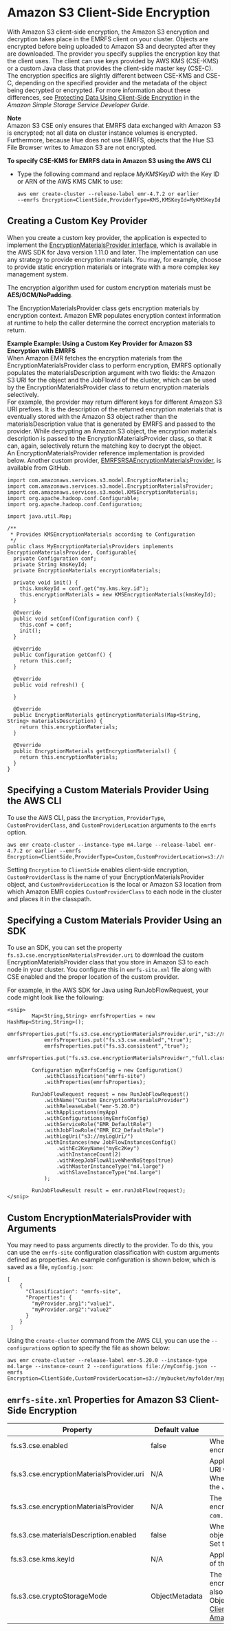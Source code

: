 # Amazon S3 Client\-Side Encryption<a name="emr-emrfs-encryption-cse"></a>

With Amazon S3 client\-side encryption, the Amazon S3 encryption and decryption takes place in the EMRFS client on your cluster\. Objects are encrypted before being uploaded to Amazon S3 and decrypted after they are downloaded\. The provider you specify supplies the encryption key that the client uses\. The client can use keys provided by AWS KMS \(CSE\-KMS\) or a custom Java class that provides the client\-side master key \(CSE\-C\)\. The encryption specifics are slightly different between CSE\-KMS and CSE\-C, depending on the specified provider and the metadata of the object being decrypted or encrypted\. For more information about these differences, see [Protecting Data Using Client\-Side Encryption](http://docs.aws.amazon.com/AmazonS3/latest/dev/UsingClientSideEncryption.html) in the *Amazon Simple Storage Service Developer Guide*\.

**Note**  
Amazon S3 CSE only ensures that EMRFS data exchanged with Amazon S3 is encrypted; not all data on cluster instance volumes is encrypted\. Furthermore, because Hue does not use EMRFS, objects that the Hue S3 File Browser writes to Amazon S3 are not encrypted\.

**To specify CSE\-KMS for EMRFS data in Amazon S3 using the AWS CLI**
+ Type the following command and replace *MyKMSKeyID* with the Key ID or ARN of the AWS KMS CMK to use:

  ```
  aws emr create-cluster --release-label emr-4.7.2 or earlier
  --emrfs Encryption=ClientSide,ProviderType=KMS,KMSKeyId=MyKMSKeyId
  ```

## Creating a Custom Key Provider<a name="emr-emrfs-create-cse-key"></a>

When you create a custom key provider, the application is expected to implement the [EncryptionMaterialsProvider interface](http://docs.aws.amazon.com/AWSJavaSDK/latest/javadoc/com/amazonaws/services/s3/model/EncryptionMaterialsProvider.html), which is available in the AWS SDK for Java version 1\.11\.0 and later\. The implementation can use any strategy to provide encryption materials\. You may, for example, choose to provide static encryption materials or integrate with a more complex key management system\.

The encryption algorithm used for custom encryption materials must be **AES/GCM/NoPadding**\.

The EncryptionMaterialsProvider class gets encryption materials by encryption context\. Amazon EMR populates encryption context information at runtime to help the caller determine the correct encryption materials to return\.

**Example Example: Using a Custom Key Provider for Amazon S3 Encryption with EMRFS**  
When Amazon EMR fetches the encryption materials from the EncryptionMaterialsProvider class to perform encryption, EMRFS optionally populates the materialsDescription argument with two fields: the Amazon S3 URI for the object and the JobFlowId of the cluster, which can be used by the EncryptionMaterialsProvider class to return encryption materials selectively\.  
For example, the provider may return different keys for different Amazon S3 URI prefixes\. It is the description of the returned encryption materials that is eventually stored with the Amazon S3 object rather than the materialsDescription value that is generated by EMRFS and passed to the provider\. While decrypting an Amazon S3 object, the encryption materials description is passed to the EncryptionMaterialsProvider class, so that it can, again, selectively return the matching key to decrypt the object\.  
An EncryptionMaterialsProvider reference implementation is provided below\. Another custom provider, [EMRFSRSAEncryptionMaterialsProvider](https://github.com/awslabs/emr-sample-apps/tree/master/emrfs-plugins/EMRFSRSAEncryptionMaterialsProvider), is available from GitHub\.   

```
import com.amazonaws.services.s3.model.EncryptionMaterials;
import com.amazonaws.services.s3.model.EncryptionMaterialsProvider;
import com.amazonaws.services.s3.model.KMSEncryptionMaterials;
import org.apache.hadoop.conf.Configurable;
import org.apache.hadoop.conf.Configuration;

import java.util.Map;

/**
 * Provides KMSEncryptionMaterials according to Configuration
 */
public class MyEncryptionMaterialsProviders implements EncryptionMaterialsProvider, Configurable{
  private Configuration conf;
  private String kmsKeyId;
  private EncryptionMaterials encryptionMaterials;

  private void init() {
    this.kmsKeyId = conf.get("my.kms.key.id");
    this.encryptionMaterials = new KMSEncryptionMaterials(kmsKeyId);
  }

  @Override
  public void setConf(Configuration conf) {
    this.conf = conf;
    init();
  }

  @Override
  public Configuration getConf() {
    return this.conf;
  }

  @Override
  public void refresh() {

  }

  @Override
  public EncryptionMaterials getEncryptionMaterials(Map<String, String> materialsDescription) {
    return this.encryptionMaterials;
  }

  @Override
  public EncryptionMaterials getEncryptionMaterials() {
    return this.encryptionMaterials;
  }
}
```

## Specifying a Custom Materials Provider Using the AWS CLI<a name="emr-emrfs-encryption-cse-custom-cli"></a>

To use the AWS CLI, pass the `Encryption`, `ProviderType`, `CustomProviderClass`, and `CustomProviderLocation` arguments to the `emrfs` option\.

```
aws emr create-cluster --instance-type m4.large --release-label emr-4.7.2 or earlier --emrfs Encryption=ClientSide,ProviderType=Custom,CustomProviderLocation=s3://mybucket/myfolder/provider.jar,CustomProviderClass=classname
```

Setting `Encryption` to `ClientSide` enables client\-side encryption, `CustomProviderClass` is the name of your EncryptionMaterialsProvider object, and `CustomProviderLocation` is the local or Amazon S3 location from which Amazon EMR copies `CustomProviderClass` to each node in the cluster and places it in the classpath\.

## Specifying a Custom Materials Provider Using an SDK<a name="emr-emrfs-encryption-cse-custom-sdk"></a>

To use an SDK, you can set the property `fs.s3.cse.encryptionMaterialsProvider.uri` to download the custom EncryptionMaterialsProvider class that you store in Amazon S3 to each node in your cluster\. You configure this in `emrfs-site.xml` file along with CSE enabled and the proper location of the custom provider\.

For example, in the AWS SDK for Java using RunJobFlowRequest, your code might look like the following:

```
<snip>
		Map<String,String> emrfsProperties = new HashMap<String,String>();
	    	emrfsProperties.put("fs.s3.cse.encryptionMaterialsProvider.uri","s3://mybucket/MyCustomEncryptionMaterialsProvider.jar");
	    	emrfsProperties.put("fs.s3.cse.enabled","true");
	    	emrfsProperties.put("fs.s3.consistent","true");
		    emrfsProperties.put("fs.s3.cse.encryptionMaterialsProvider","full.class.name.of.EncryptionMaterialsProvider");

		Configuration myEmrfsConfig = new Configuration()
	    	.withClassification("emrfs-site")
	    	.withProperties(emrfsProperties);

		RunJobFlowRequest request = new RunJobFlowRequest()
			.withName("Custom EncryptionMaterialsProvider")
			.withReleaseLabel("emr-5.20.0")
			.withApplications(myApp)
			.withConfigurations(myEmrfsConfig)
			.withServiceRole("EMR_DefaultRole")
			.withJobFlowRole("EMR_EC2_DefaultRole")
			.withLogUri("s3://myLogUri/")
			.withInstances(new JobFlowInstancesConfig()
				.withEc2KeyName("myEc2Key")
				.withInstanceCount(2)
				.withKeepJobFlowAliveWhenNoSteps(true)
				.withMasterInstanceType("m4.large")
				.withSlaveInstanceType("m4.large")
			);						
					
		RunJobFlowResult result = emr.runJobFlow(request);
</snip>
```

## Custom EncryptionMaterialsProvider with Arguments<a name="emr-emrfs-encryption-custommaterials"></a>

You may need to pass arguments directly to the provider\. To do this, you can use the `emrfs-site` configuration classification with custom arguments defined as properties\. An example configuration is shown below, which is saved as a file, `myConfig.json`:

```
[
    {
      "Classification": "emrfs-site",
      "Properties": {
        "myProvider.arg1":"value1",
	    "myProvider.arg2":"value2"
      }
    }
 ]
```

Using the `create-cluster` command from the AWS CLI, you can use the `--configurations` option to specify the file as shown below:

```
aws emr create-cluster --release-label emr-5.20.0 --instance-type m4.large --instance-count 2 --configurations file://myConfig.json --emrfs Encryption=ClientSide,CustomProviderLocation=s3://mybucket/myfolder/myprovider.jar,CustomProviderClass=classname
```

## `emrfs-site.xml` Properties for Amazon S3 Client\-Side Encryption<a name="emr-emrfs-cse-config"></a>


| Property  | Default value | Description  | 
| --- | --- | --- | 
| fs\.s3\.cse\.enabled | false |  When set to **true**, EMRFS objects stored in Amazon S3 are encrypted using client\-side encryption\.  | 
| fs\.s3\.cse\.encryptionMaterialsProvider\.uri | N/A | Applies when using custom encryption materials\. The Amazon S3 URI where the JAR with the EncryptionMaterialsProvider is located\. When you provide this URI, Amazon EMR automatically downloads the JAR to all nodes in the cluster\. | 
| fs\.s3\.cse\.encryptionMaterialsProvider | N/A |  The `EncryptionMaterialsProvider` class path used with client\-side encryption\. When using CSE\-KMS, specify `com.amazon.ws.emr.hadoop.fs.cse.KMSEncryptionMaterialsProvider`\.  | 
| fs\.s3\.cse\.materialsDescription\.enabled | false |  When set to `true`, populates the materialsDescription of encrypted objects with the Amazon S3 URI for the object and the JobFlowId\. Set to `true` when using custom encryption materials\.  | 
| fs\.s3\.cse\.kms\.keyId | N/A |  Applies when using CSE\-KMS\. The value of the KeyId, ARN, or alias of the AWS KMS CMK used for encryption\.  | 
| fs\.s3\.cse\.cryptoStorageMode | ObjectMetadata  |  The Amazon S3 storage mode\. By default, the description of the encryption information is stored in the object metadata\. You can also store the description in an instruction file\. Valid values are ObjectMetadata and InstructionFile\. For more information, see [Client\-Side Data Encryption with the AWS SDK for Java and Amazon S3](https://aws.amazon.com/articles/client-side-data-encryption-with-the-aws-sdk-for-java-and-amazon-s3/)\.  | 